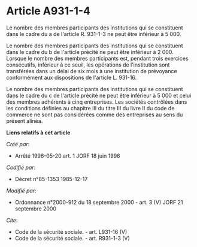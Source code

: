 # Article A931-1-4

Le nombre des membres participants des institutions qui se constituent dans le cadre du a de l'article R. 931-1-3 ne peut
être inférieur à 5 000. 

Le nombre des membres participants des institutions qui se constituent dans le cadre du b de l'article précité ne peut être
inférieur à 2 000. Lorsque le nombre des membres participants est, pendant trois exercices consécutifs, inférieur à ce seuil,
les opérations de l'institution sont transférées dans un délai de six mois à une institution de prévoyance conformément aux
dispositions de l'article L. 931-16. 

Le nombre des membres participants des institutions qui se constituent dans le cadre du c de l'article précité ne peut être
inférieur à 5 000 et celui des membres adhérents à cinq entreprises. Les sociétés contrôlées dans les conditions définies au
chapitre III du titre III du livre II du code de commerce ne sont pas considérées comme des entreprises au sens du présent
alinéa.

**Liens relatifs à cet article**

_Créé par_:

  - Arrêté 1996-05-20 art. 1 JORF 18 juin 1996

_Codifié par_:

  - Décret n°85-1353 1985-12-17

_Modifié par_:

  - Ordonnance n°2000-912 du 18 septembre 2000 - art. 3 (V) JORF 21 septembre 2000

_Cite_:

  - Code de la sécurité sociale. - art. L931-16 (V)
  - Code de la sécurité sociale. - art. R931-1-3 (V)
